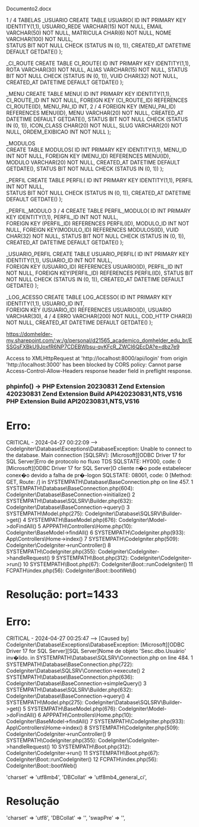 
Documento2.docx

1 / 4
TABELAS
_USUARIO
CREATE TABLE USUARIO(
 ID INT PRIMARY KEY IDENTITY(1,1),
 USUARIO_REDE VARCHAR(15) NOT NULL,
 EMAIL VARCHAR(50) NOT NULL,
 MATRICULA CHAR(6) NOT NULL,
 NOME VARCHAR(100) NOT NULL,  
 STATUS BIT NOT NULL CHECK (STATUS IN (0, 1)),
 CREATED_AT DATETIME DEFAULT GETDATE()
);
 
_CI_ROUTE
CREATE TABLE CI_ROUTE(
 ID INT PRIMARY KEY IDENTITY(1,1),
 ROTA VARCHAR(30) NOT NULL,
 ALIAS VARCHAR(15) NOT NULL,
 STATUS BIT NOT NULL CHECK (STATUS IN (0, 1)),
 VUID CHAR(32) NOT NULL,
 CREATED_AT DATETIME DEFAULT GETDATE()
);
 
_MENU
CREATE TABLE MENU(
 ID INT PRIMARY KEY IDENTITY(1,1),
 CI_ROUTE_ID INT NOT NULL,
 FOREIGN KEY (CI_ROUTE_ID) REFERENCES CI_ROUTE(ID),
 MENU_PAI_ID INT,
2 / 4
 FOREIGN KEY (MENU_PAI_ID) REFERENCES MENU(ID),
 MENU VARCHAR(20) NOT NULL,
 CREATED_AT DATETIME DEFAULT GETDATE(),
 STATUS BIT NOT NULL CHECK (STATUS IN (0, 1)),
 ICON_CLASS CHAR(20) NOT NULL,
 SLUG VARCHAR(20) NOT NULL,
 ORDEM_EXIBICAO INT NOT NULL
);
 
_MODULOS  
CREATE TABLE MODULOS(
 ID INT PRIMARY KEY IDENTITY(1,1),
 MENU_ID INT NOT NULL,
 FOREIGN KEY (MENU_ID) REFERENCES MENU(ID),
 MODULO VARCHAR(20) NOT NULL,
 CREATED_AT DATETIME DEFAULT GETDATE(),
 STATUS BIT NOT NULL CHECK (STATUS IN (0, 1))
);
 
_PERFIL
CREATE TABLE PERFIL(
 ID INT PRIMARY KEY IDENTITY(1,1),
 PERFIL INT NOT NULL,  
 STATUS BIT NOT NULL CHECK (STATUS IN (0, 1)),
 CREATED_AT DATETIME DEFAULT GETDATE()
);
 
_PERFIL_MODULO
3 / 4
CREATE TABLE PERFIL_MODULO(
 ID INT PRIMARY KEY IDENTITY(1,1),
 PERFIL_ID INT NOT NULL,  
 FOREIGN KEY (PERFIL_ID) REFERENCES PERFIL(ID),
 MODULO_ID INT NOT NULL,
 FOREIGN KEY(MODULO_ID) REFERENCES MODULOS(ID),
 VUID CHAR(32) NOT NULL,
 STATUS BIT NOT NULL CHECK (STATUS IN (0, 1)),
 CREATED_AT DATETIME DEFAULT GETDATE()
);
 
_USUARIO_PERFIL
CREATE TABLE USUARIO_PERFIL(
 ID INT PRIMARY KEY IDENTITY(1,1),
 USUARIO_ID INT NOT NULL,  
 FOREIGN KEY (USUARIO_ID) REFERENCES USUARIO(ID),
 PERFIL_ID INT NOT NULL,
 FOREIGN KEY(PERFIL_ID) REFERENCES PERFIL(ID),
 STATUS BIT NOT NULL CHECK (STATUS IN (0, 1)),
 CREATED_AT DATETIME DEFAULT GETDATE()
);
 
_LOG_ACESSO
CREATE TABLE LOG_ACESSO(
 ID INT PRIMARY KEY IDENTITY(1,1),
 USUARIO_ID INT,  
 FOREIGN KEY (USUARIO_ID) REFERENCES USUARIO(ID),
 USUARIO VARCHAR(30),
4 / 4
 ERRO VARCHAR(200) NOT NULL,
 COD_HTTP CHAR(3) NOT NULL,
 CREATED_AT DATETIME DEFAULT GETDATE()
);

https://domhelder-my.sharepoint.com/:w:/g/personal/d21565_academico_domhelder_edu_br/ESSGsFXBkU9JoxfR6NP7CDEBWbsu-qvKFcR_ZWCI6QEcDA?e=dbz7e9

Access to XMLHttpRequest at 'http://localhost:8000/api/login' from origin 'http://localhost:3000' has been blocked by CORS policy: Cannot parse Access-Control-Allow-Headers response header field in preflight response.



<h3>phpinfo() -> 
 PHP Extension	20230831
Zend Extension	420230831
Zend Extension Build	API420230831,NTS,VS16
PHP Extension Build	API20230831,NTS,VS16</h3>
<h1>Erro:</h1>
CRITICAL - 2024-04-27 00:22:09 --> CodeIgniter\Database\Exceptions\DatabaseException: Unable to connect to the database.
Main connection [SQLSRV]: [Microsoft][ODBC Driver 17 for SQL Server]Erro de protocolo no fluxo TDS SQLSTATE: HY000, code: 0
[Microsoft][ODBC Driver 17 for SQL Server]O cliente n�o pode estabelecer conex�o devido a falha de pr�-logon SQLSTATE: 08001, code: 0
[Method: GET, Route: /]
in SYSTEMPATH\Database\BaseConnection.php on line 457.
 1 SYSTEMPATH\Database\BaseConnection.php(604): CodeIgniter\Database\BaseConnection->initialize()
 2 SYSTEMPATH\Database\SQLSRV\Builder.php(632): CodeIgniter\Database\BaseConnection->query()
 3 SYSTEMPATH\Model.php(275): CodeIgniter\Database\SQLSRV\Builder->get()
 4 SYSTEMPATH\BaseModel.php(676): CodeIgniter\Model->doFindAll()
 5 APPPATH\Controllers\Home.php(10): CodeIgniter\BaseModel->findAll()
 6 SYSTEMPATH\CodeIgniter.php(933): App\Controllers\Home->index()
 7 SYSTEMPATH\CodeIgniter.php(509): CodeIgniter\CodeIgniter->runController()
 8 SYSTEMPATH\CodeIgniter.php(355): CodeIgniter\CodeIgniter->handleRequest()
 9 SYSTEMPATH\Boot.php(312): CodeIgniter\CodeIgniter->run()
10 SYSTEMPATH\Boot.php(67): CodeIgniter\Boot::runCodeIgniter()
11 FCPATH\index.php(56): CodeIgniter\Boot::bootWeb()

<h1>Resolução: port=1433</h1>

<h1>Erro:</h1>
CRITICAL - 2024-04-27 00:25:47 --> [Caused by] CodeIgniter\Database\Exceptions\DatabaseException: [Microsoft][ODBC Driver 17 for SQL Server][SQL Server]Nome de objeto 'Sesc.dbo.Usuário' inv�lido.
in SYSTEMPATH\Database\SQLSRV\Connection.php on line 484.
 1 SYSTEMPATH\Database\BaseConnection.php(722): CodeIgniter\Database\SQLSRV\Connection->execute()
 2 SYSTEMPATH\Database\BaseConnection.php(636): CodeIgniter\Database\BaseConnection->simpleQuery()
 3 SYSTEMPATH\Database\SQLSRV\Builder.php(632): CodeIgniter\Database\BaseConnection->query()
 4 SYSTEMPATH\Model.php(275): CodeIgniter\Database\SQLSRV\Builder->get()
 5 SYSTEMPATH\BaseModel.php(676): CodeIgniter\Model->doFindAll()
 6 APPPATH\Controllers\Home.php(10): CodeIgniter\BaseModel->findAll()
 7 SYSTEMPATH\CodeIgniter.php(933): App\Controllers\Home->index()
 8 SYSTEMPATH\CodeIgniter.php(509): CodeIgniter\CodeIgniter->runController()
 9 SYSTEMPATH\CodeIgniter.php(355): CodeIgniter\CodeIgniter->handleRequest()
10 SYSTEMPATH\Boot.php(312): CodeIgniter\CodeIgniter->run()
11 SYSTEMPATH\Boot.php(67): CodeIgniter\Boot::runCodeIgniter()
12 FCPATH\index.php(56): CodeIgniter\Boot::bootWeb()

'charset'      => 'utf8mb4',
        'DBCollat'     => 'utf8mb4_general_ci',
<h1>Resolução</h1>
'charset'      => 'utf8',
        'DBCollat'     => '',
        'swapPre'      => '',
